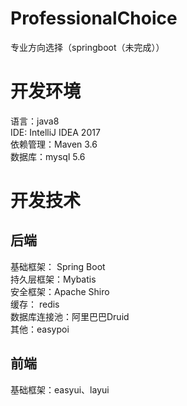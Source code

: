 # ProfessionalChoice
专业方向选择（springboot（未完成））


开发环境 <br>
=====

语言：java8 <br>
IDE:  IntelliJ IDEA 2017  <br>
依赖管理：Maven 3.6 <br>
数据库：mysql 5.6 <br>

开发技术 <br>
=====

后端 <br>
----
基础框架： Spring Boot <br>
持久层框架：Mybatis <br>
安全框架：Apache Shiro <br>
缓存： redis <br>
数据库连接池：阿里巴巴Druid <br>
其他：easypoi <br>

前端 <br>
-----
基础框架：easyui、layui <br>

